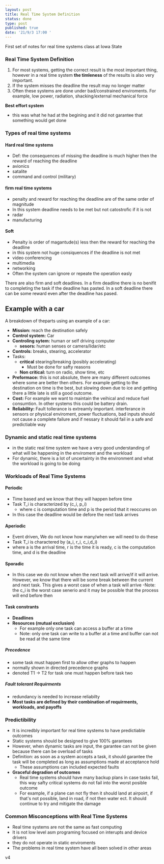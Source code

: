 ```yaml
---
layout: post
title: Real Time System Definition
status: done
type: post
published: true
date: '21/9/3 17:00 '
---
```


First set of notes for real time systems class at Iowa State

### Real Time System Definition
  1. For most systems, getting the correct result is the most important thing, however in a real time system **the timleness** of the results is also very important.
  2. If the system misses the deadline the result may no longer matter
  3. Often these systems are done under bad/constrained enviroments. For example, low power, radiation, shacking/external mechanical force


**Best effort system**
- this was what he had at the begining and it did not garantee that something would get done

### Types of real time systems

#### Hard real time systems
- Def: the consequences of missing the deadline is much higher then the reward of reaching the deadline
- avionics
- satalite
- command and control (military)
	
#### firm real time systems
- penalty and reward for reaching the deadline are of the same order of magnitude 
- In this system deadline needs to be met but not catostrofic if it is not
- radar 
- manufacturing
	
#### Soft
- Penalty is order of magantude(s) less then the reward for reaching the deadline
- in this system not huge consiquences if the deadline is not met
- video conferencing
- multimedia
- networking
- Often the system can ignore or repeate the operation easly
	
There are also firm and soft deadlines. In a firm deadline there is no benifit to completing the task if the deadline has pasted. In a soft deadline there can be some reward even after the deadline has pased.


## Example with a car
A breakdown of theparts using an example of a car:
- **Mission:** reach the destination safely
- **Control system:** Car
- **Controling sytem:** human or self driving computer
	- **sesors:** human senses or camera/lidar/etc
- **Controls:** breaks, stearing, accelerator
- Tasks:
	- **critical** stearing/breaking (posibly accelerating)
		- Must be done for safty reasons
	- **Non critical:** turn on radio, show time, etc
- **Preformace:** this is not absolute, there are many different outcomes where some are better then others. For example getting to the destination on time is the best, but slowing down due to ice and getting there a little late is still a good outcome.
- **Cost:** For example we want to maintain the veihical and reduce fuel consumtion. In other systems this could be battery drain.
- **Reliability:** Fault tollerance is extreamly important. interferance in sensors or physical enviroment, power fluctuations, bad inputs should not cause a complete failure and if nessary it should fail in a safe and predictiable way


### Dynamic and static real time systems
- in the static real time system we have a very good understanding of what will be happening in the enviroment and the workload
- For dynamic, there is a lot of uncertainty in the environment and what the workload is going to be doing

### Workloads of Real Time Systems
#### Periodic
- Time based and we know that they will happen before time
- Task T_i is characterized by (c_i, p_i) 
	- where c is computation time and p is the period that it reoccures on
- In this case the deadline would be defore the next task arrives

#### Aperiodic 
 - Event driven, We do not know how many/when we will need to do these
 - Task T_i is charactered by (a_i, r_i, c_i,d_i)
 - where a is the arrival time, r is the time it is ready, c is the computation time, and d is the deadline

#### Sporadic 
- In this case we  do not know when the next task will arrive/if it will arrive. However, we know that there will be some break between the current and next task. This gives a worst case of when a task will arrive
-Note: the c_i is the worst case senerio and it may be possible that the process will end before then

#### Task constrants
 - **Deadlines**
 - **Resources (mutual exclusion)**
   - For example only one task can access a buffer at a time
   - Note: only one task can write to a buffer at a time and buffer can not be read at the same time
##### Precedence
- some task must happen first to allow other graphs to happen
- normally shown in directed precedence graphs
- denoted T1 -> T2 for task one must happen before task two
##### Fault tolerant Requirments
- redundancy is needed to increase reliabilty
- **Most tasks are defined by their combination of requirments, workloads, and payoffs**


### Predictibility
- It is incredbly important for real time systems to have predictiable outcomes
 - Static systems should be designed to give 100% garantees
 - However, when dynamic tasks are input, the garantee can not be given because there can be overload of tasks
 - Definition: as soon as a system accepts a task, it should garantee the task will be completed as long as assumptions made at acceptance hold
	 - These assumptions can included expected faults
 - **Graceful degradion of outcomes**
	 - Real time systems should have many backup plans in case tasks fail, this way safty critical systems do not fail into the worst posible outcome
	 - For example, if a plane can not fly then it should land at airpoirt, if that's not possible, land in road, if not then water ect. It should continue to try and mitigate the damage
 
### Common Misconceptions with Real Time Systems
 - Real time systems are not the same as fast computing
 - It is not low level asm programing focused on interupts and device drivers
 - they do not operate in static enviroments
 - The problems in real time system have all been solved in other areas



v4
